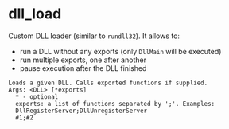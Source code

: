 # dll_load

Custom DLL loader (similar to `rundll32`). It allows to:
+ run a DLL without any exports (only `DllMain` will be executed)
+ run multiple exports, one after another
+ pause execution after the DLL finished

```
Loads a given DLL. Calls exported functions if supplied.
Args: <DLL> [*exports]
  * - optional
  exports: a list of functions separated by ';'. Examples:
  DllRegisterServer;DllUnregisterServer
  #1;#2
```
